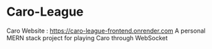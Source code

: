 # Caro-League
Caro Website : https://caro-league-frontend.onrender.com
A personal MERN stack project for playing Caro through WebSocket

